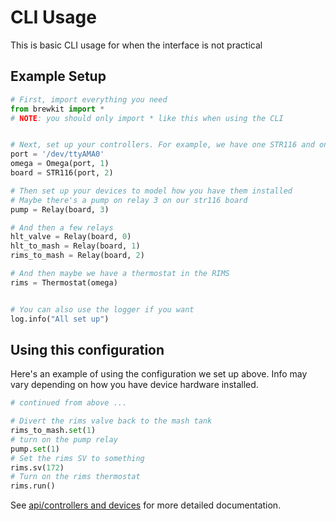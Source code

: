 # CLI Usage
This is basic CLI usage for when the interface is not practical

## Example Setup
```python
# First, import everything you need
from brewkit import *
# NOTE: you should only import * like this when using the CLI


# Next, set up your controllers. For example, we have one STR116 and one Omega, both using the same port, different addresses
port = '/dev/ttyAMA0'
omega = Omega(port, 1)
board = STR116(port, 2)

# Then set up your devices to model how you have them installed
# Maybe there's a pump on relay 3 on our str116 board
pump = Relay(board, 3)

# And then a few relays
hlt_valve = Relay(board, 0)
hlt_to_mash = Relay(board, 1)
rims_to_mash = Relay(board, 2)

# And then maybe we have a thermostat in the RIMS
rims = Thermostat(omega)


# You can also use the logger if you want
log.info("All set up")
```

## Using this configuration
Here's an example of using the configuration we set up above. Info may vary depending on how you have device hardware installed.

```python
# continued from above ...

# Divert the rims valve back to the mash tank
rims_to_mash.set(1)
# turn on the pump relay
pump.set(1)
# Set the rims SV to something
rims.sv(172)
# Turn on the rims thermostat
rims.run()
```


See [api/controllers and devices](api/controllers_and_devices.md) for more detailed documentation.
